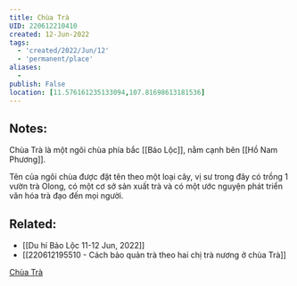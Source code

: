 ```yaml
---
title: Chùa Trà
UID: 220612210410
created: 12-Jun-2022
tags:
  - 'created/2022/Jun/12'
  - 'permanent/place'
aliases:
  - 
publish: False
location: [11.576161235133094,107.81698613181536]
---
```

## Notes:
Chùa Trà là một ngôi chùa phía bắc [[Bảo Lộc]], nằm cạnh bên [[Hồ Nam Phương]]. 

Tên của ngôi chùa được đặt tên theo một loại cây, vị sư trong đây có trồng 1 vườn trà Olong, có một cơ sở sản xuất trà và có một ước nguyện phát triển văn hóa trà đạo đến mọi người.

## Related:
- [[Du hí Bảo Lộc 11-12 Jun, 2022]]
- [[220612195510 - Cách bảo quản trà theo hai chị trà nương ở chùa Trà]]



[Chùa Trà](geo:11.576161235133094,107.81698613181536)
